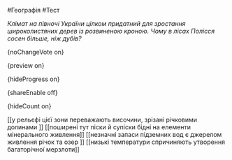#Географія #Тест

*Клімат на півночі України цілком придатний для зростання широколистяних дерев із розвиненою кроною. Чому в лісах Полісся сосен більше, ніж дубів?*

{noChangeVote on}

{preview on}

{hideProgress on}

{shareEnable off}

{hideCount on}

[[у рельєфі цієї зони переважають височини, зрізані річковими долинами ]]
[[поширені тут піски й супіски бідні на елементи мінерального живлення]]
[[незначні запаси підземних вод є джерелом живлення річок та озер ]]
[[низькі температури спричиняють утворення багаторічної мерзлоти]]
